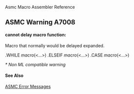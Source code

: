 Asmc Macro Assembler Reference

## ASMC Warning A7008

#### cannot delay macro function: _<token>_

Macro that normally would be delayed expanded.

.WHILE _macro_(<...>)
.ELSEIF _macro_(<...>)
.CASE _macro_(<...>)

_* Non ML compatible warning_

#### See Also

[ASMC Error Messages](readme.md)